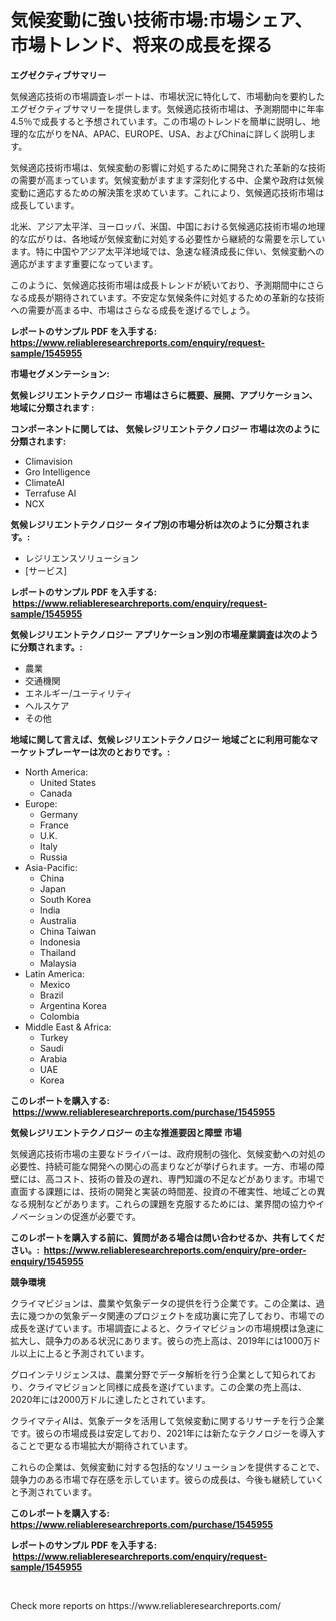 <p><h1>気候変動に強い技術市場:市場シェア、市場トレンド、将来の成長を探る</h1></p><p><strong>エグゼクティブサマリー</strong></p>
<p><p>気候適応技術の市場調査レポートは、市場状況に特化して、市場動向を要約したエグゼクティブサマリーを提供します。気候適応技術市場は、予測期間中に年率4.5％で成長すると予想されています。この市場のトレンドを簡単に説明し、地理的な広がりをNA、APAC、EUROPE、USA、およびChinaに詳しく説明します。</p><p>気候適応技術市場は、気候変動の影響に対処するために開発された革新的な技術の需要が高まっています。気候変動がますます深刻化する中、企業や政府は気候変動に適応するための解決策を求めています。これにより、気候適応技術市場は成長しています。</p><p>北米、アジア太平洋、ヨーロッパ、米国、中国における気候適応技術市場の地理的な広がりは、各地域が気候変動に対処する必要性から継続的な需要を示しています。特に中国やアジア太平洋地域では、急速な経済成長に伴い、気候変動への適応がますます重要になっています。</p><p>このように、気候適応技術市場は成長トレンドが続いており、予測期間中にさらなる成長が期待されています。不安定な気候条件に対処するための革新的な技術への需要が高まる中、市場はさらなる成長を遂げるでしょう。</p></p>
<p><strong>レポートのサンプル PDF を入手する: <a href="https://www.reliableresearchreports.com/enquiry/request-sample/1545955">https://www.reliableresearchreports.com/enquiry/request-sample/1545955</a></strong></p>
<p><strong>市場セグメンテーション:</strong></p>
<p><strong> 気候レジリエントテクノロジー 市場はさらに概要、展開、アプリケーション、地域に分類されます :</strong></p>
<p><strong>コンポーネントに関しては、 気候レジリエントテクノロジー 市場は次のように分類されます: &nbsp;</strong></p>
<p><ul><li>Climavision</li><li>Gro Intelligence</li><li>ClimateAI</li><li>Terrafuse AI</li><li>NCX</li></ul></p>
<p><strong> 気候レジリエントテクノロジー タイプ別の市場分析は次のように分類されます。:</strong></p>
<p><ul><li>レジリエンスソリューション</li><li>[サービス]</li></ul></p>
<p><strong>レポートのサンプル PDF を入手する: &nbsp;<a href="https://www.reliableresearchreports.com/enquiry/request-sample/1545955">https://www.reliableresearchreports.com/enquiry/request-sample/1545955</a></strong></p>
<p><strong> 気候レジリエントテクノロジー アプリケーション別の市場産業調査は次のように分類されます。:</strong></p>
<p><ul><li>農業</li><li>交通機関</li><li>エネルギー/ユーティリティ</li><li>ヘルスケア</li><li>その他</li></ul></p>
<p><strong>地域に関して言えば、気候レジリエントテクノロジー 地域ごとに利用可能なマーケットプレーヤーは次のとおりです。:</strong></p>
<p><ul>
    <li>
        North America:
        <ul>
            <li>United States</li>
            <li>Canada</li>
        </ul>
    </li>
    <li>
        Europe:
        <ul>
            <li>Germany</li>
            <li>France</li>
            <li>U.K.</li>
            <li>Italy</li>
            <li>Russia</li>
        </ul>
    </li>
    <li>
        Asia-Pacific:
        <ul>
            <li>China</li>
            <li>Japan</li>
            <li>South Korea</li>
            <li>India</li>
            <li>Australia</li>
            <li>China Taiwan</li>
            <li>Indonesia</li>
            <li>Thailand</li>
            <li>Malaysia</li>
        </ul>
    </li>
    <li>
        Latin America:
        <ul>
            <li>Mexico</li>
            <li>Brazil</li>
            <li>Argentina Korea</li>
            <li>Colombia</li>
        </ul>
    </li>
    <li>
        Middle East & Africa:
        <ul>
            <li>Turkey</li>
            <li>Saudi</li>
            <li>Arabia</li>
            <li>UAE</li>
            <li>Korea</li>
        </ul>
    </li>
    </ul></p>
<p><strong>このレポートを購入する: &nbsp;<a href="https://www.reliableresearchreports.com/purchase/1545955">https://www.reliableresearchreports.com/purchase/1545955</a></strong></p>
<p><strong>気候レジリエントテクノロジー の主な推進要因と障壁 市場</strong></p>
<p><p>気候適応技術市場の主要なドライバーは、政府規制の強化、気候変動への対処の必要性、持続可能な開発への関心の高まりなどが挙げられます。一方、市場の障壁には、高コスト、技術の普及の遅れ、専門知識の不足などがあります。市場で直面する課題には、技術の開発と実装の時間差、投資の不確実性、地域ごとの異なる規制などがあります。これらの課題を克服するためには、業界間の協力やイノベーションの促進が必要です。</p></p>
<p><strong>このレポートを購入する前に、質問がある場合は問い合わせるか、共有してください。:&nbsp; <a href="https://www.reliableresearchreports.com/enquiry/pre-order-enquiry/1545955">https://www.reliableresearchreports.com/enquiry/pre-order-enquiry/1545955</a></strong></p>
<p><strong>競争環境</strong></p>
<p><p>クライマビジョンは、農業や気象データの提供を行う企業です。この企業は、過去に幾つかの気象データ関連のプロジェクトを成功裏に完了しており、市場での成長を遂げています。市場調査によると、クライマビジョンの市場規模は急速に拡大し、競争力のある状況にあります。彼らの売上高は、2019年には1000万ドル以上に上ると予測されています。</p><p>グロインテリジェンスは、農業分野でデータ解析を行う企業として知られており、クライマビジョンと同様に成長を遂げています。この企業の売上高は、2020年には2000万ドルに達したとされています。</p><p>クライマティAIは、気象データを活用して気候変動に関するリサーチを行う企業です。彼らの市場成長は安定しており、2021年には新たなテクノロジーを導入することで更なる市場拡大が期待されています。</p><p>これらの企業は、気候変動に対する包括的なソリューションを提供することで、競争力のある市場で存在感を示しています。彼らの成長は、今後も継続していくと予測されています。</p></p>
<p><strong>このレポートを購入する: &nbsp; <a href="https://www.reliableresearchreports.com/purchase/1545955">https://www.reliableresearchreports.com/purchase/1545955</a></strong></p>
<p><strong>レポートのサンプル PDF を入手する: &nbsp;<a href="https://www.reliableresearchreports.com/enquiry/request-sample/1545955">https://www.reliableresearchreports.com/enquiry/request-sample/1545955</a></strong><strong></strong></p>
<p>&nbsp;</p>
<p>Check more reports on https://www.reliableresearchreports.com/</p>